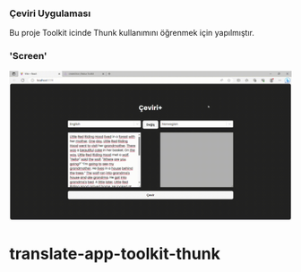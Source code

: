 ### Çeviri Uygulaması

Bu proje Toolkit icinde Thunk kullanımını öğrenmek için yapılmıştır.

### 'Screen'

![](ceviri.gif)
# translate-app-toolkit-thunk

